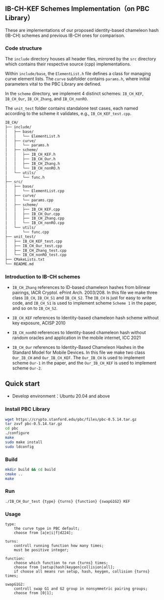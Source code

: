 ## IB-CH-KEF Schemes Implementation（on PBC Library）

These are implementations of our proposed identity-based chameleon hash (IB-CH) schemes and previous IB-CH ones for comparison.

### Code structure

The `include` directory houses all header files, mirrored by the `src` directory which contains their respective source (cpp) implementations.

Within `include/base`, the `ElementList.h` file defines a class for managing curve element lists. The `curve` subfolder contains `params.h`, where initial parameters vital to the PBC Library are defined. 

In the `scheme` directory, we implement 4 distinct schemes: `IB_CH_KEF`, `IB_CH_Our`, `IB_CH_Zhang`, and `IB_CH_nonRO`.

The `unit_test` folder contains standalone test cases, each named according to the scheme it validates, e.g., `IB_CH_KEF_test.cpp`.

```bash
IB_CH/
├── include/
│   ├── base/
│   │   └── ElementList.h
│   ├── curve/
│   │   └── params.h
│   ├── scheme/
│   │   ├── IB_CH_KEF.h
│   │   ├── IB_CH_Our.h
│   │   ├── IB_CH_Zhang.h
│   │   └── IB_CH_nonRO.h
│   └── utils/
│       └── func.h
├── src/
│   ├── base/
│   │   └── ElementList.cpp
│   ├── curve/
│   │   └── params.cpp
│   ├── scheme/
│   │   ├── IB_CH_KEF.cpp
│   │   ├── IB_CH_Our.cpp
│   │   ├── IB_CH_Zhang.cpp
│   │   └── IB_CH_nonRO.cpp
│   └── utils/
│       └── func.cpp
├── unit_test/
│   ├── IB_CH_KEF_test.cpp
│   ├── IB_CH_Our_test.cpp
│   ├── IB_CH_Zhang_test.cpp
│   └── IB_CH_nonRO_test.cpp
├── CMakeLists.txt
└── README.md
```

### Introduction to IB-CH schemes

- `IB_CH_Zhang` references to ID-based chameleon hashes from bilinear pairings, IACR Cryptol. ePrint Arch. 2003/208. In this file we make three class `IB_CH`, `IB_CH_S1` and `IB_CH_S2`. The `IB_CH` is just for easy to write code, and `IB_CH_S1` is used to implement scheme `Scheme 1` in the paper, and so on to `IB_CH_S2`.

- `IB_CH_KEF` references to Identity-based chameleon hash scheme without key exposure, ACISP 2010

- `IB_CH_nonRO` references to Identity-based chameleon hash without random oracles and application in the mobile internet, ICC 2021

- `IB_CH_Our` references to Identity-Based Chameleon Hashes in the Standard Model for Mobile Devices. In this file we make two class `Our_IB_CH` and `Our_IB_CH_KEF`. The `Our_IB_CH` is used to implement scheme `Our-1` in the paper, and the `Our_IB_CH_KEF` is used to implement scheme `Our-2`.

## Quick start

- Develop environment：Ubuntu 20.04 and above

### Install PBC Library

```bash
wget https://crypto.stanford.edu/pbc/files/pbc-0.5.14.tar.gz
tar zxvf pbc-0.5.14.tar.gz
cd pbc
./configure
make
sudo make install
sudo ldconfig
```

### Build

```bash
mkdir build && cd build
cmake ..
make
```

### Run

```bash
./IB_CH_Our_test {type} {turns} {function} {swapG1G2} KEF
```

### Usage

```
type:
    the curve type in PBC default;
    choose from [a|e|i|f|d224];

turns:
    controll running function how many times;
    must be positive integer;

function:
    choose which function to run {turns} times;
    choose from [setup|hash|keygen|collision|all];
    if choose all means run setup, hash, keygen, collision {turns} times;
    
swapG1G2:
    controll swap G1 and G2 group in nonsymmetric pairing groups;
    choose from [0|1];
```
